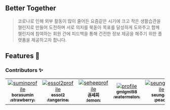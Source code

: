 ## Better Together

> 코로나로 인해 외부 활동이 많이 줄어든 요즘같은 시기에 크고 작은 생활습관을 챌린지로 만들어 
도전하며 서로 의지를 북돋아 목표를 달성하게 도와주고 함께 챌린지에 참여하는 회원 간에 피드백을 통해
건전한 정보 제공을 해주기 위한 플랫폼을 제공하고자 합니다.

## Features 🌟

### Contributors :sparkles:
<table>
  <tr>
    <td align="center">
      <a href="https://github.com/borasumin">
      <img src="https://avatars3.githubusercontent.com/u/73922587?s=460&v=4" alt="suminprofile"/><br />
      <sub>
      <b>
      borasumin<br/>
      :strawberry:
      </b>
      </sub>
      </a>
    </td>
    <td align="center">
      <a href="https://github.com/essol2">
      <img src="https://avatars1.githubusercontent.com/u/73922496?s=460&v=4" alt="essol2profile"/><br />
      <sub>
      <b>
      essol2<br/>
      :tangerine:  
      </b>
      </sub>
      </a>
    </td>
     <td align="center">
      <a href="https://github.com/kwonsehee">
      <img src="https://avatars1.githubusercontent.com/u/48790779?s=460&u=d4c51c01b79d4caaa2b2f3b28ccf2e23075daf9e&v=4" alt="seheeprofile"/><br />
      <sub>
      <b>
      권세희<br/>
      :lemon:  
      </b>
      </sub>
      </a>
    </td>
      <td align="center">
      <a href="https://github.com/gmlgml98">
      <img src="https://avatars2.githubusercontent.com/u/73922783?s=460&u=0278bcafa18d38c9c08f756e51a187caa66d5d70&v=4" alt="profile"/><br />
      <sub>
      <b>
      gmlgml98<br/>
      :watermelon: 
      </b>
      </sub>
      </a>
    </td>
       <td align="center">
      <a href="https://github.com/seungahh">
      <img src="https://avatars3.githubusercontent.com/u/73922848?s=460&u=472b1f342de5ef26b95a81ae7f4d0365ed1cf995&v=4" alt="seungaprofile"/><br />
      <sub>
      <b>
      seungahh<br/>
      :peach:  
      </b>
      </sub>
      </a>
    </td>
    <td align="center">
      <a href="https://github.com/Lee-ye-ji">
      <img src="https://avatars3.githubusercontent.com/u/59958929?s=460&u=f084b39c32e884337be6b229f6796c2283960844&v=4" alt="yejiprofile"/><br />
      <sub>
      <b>
      Lee-ye-ji<br/>
      :apple:  
      </b>
      </sub>
      </a>
    </td>
 </tr>
 <table>
